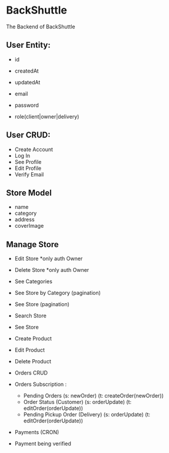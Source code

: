 # BackShuttle

The Backend of BackShuttle

## User Entity:

- id
- createdAt
- updatedAt

- email
- password
- role(client|owner|delivery)

## User CRUD:

- Create Account
- Log In
- See Profile
- Edit Profile
- Verify Email

## Store Model

- name
- category
- address
- coverImage

## Manage Store

- Edit Store \*only auth Owner
- Delete Store \*only auth Owner

- See Categories
- See Store by Category (pagination)
- See Store (pagination)
- Search Store
- See Store

- Create Product
- Edit Product
- Delete Product

- Orders CRUD
- Orders Subscription :

  - Pending Orders (s: newOrder) (t: createOrder(newOrder))
  - Order Status (Customer) (s: orderUpdate) (t: editOrder(orderUpdate))
  - Pending Pickup Order (Delivery) (s: orderUpdate) (t: editOrder(orderUpdate))

- Payments (CRON)

- Payment being verified
